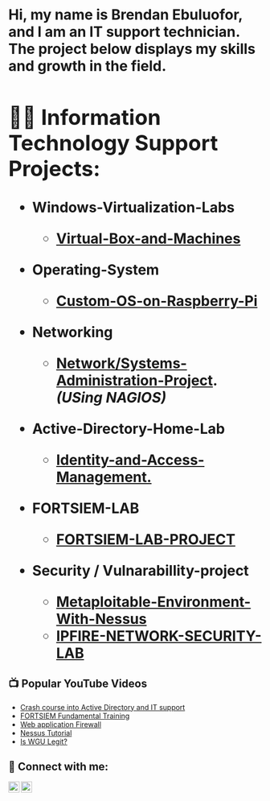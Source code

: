 <h1>Hi, my name is Brendan Ebuluofor, and I am an IT support technician. The project below displays my skills and growth in the field.<br/><a 

<n><h2>👨‍💻 Information Technology Support Projects:</h2></n>

- <b>Windows-Virtualization-Labs</b>
  - [Virtual-Box-and-Machines](https://github.com/Brendan-git16/Virtual-box-installations)
- <b>Operating-System</b>
  - [Custom-OS-on-Raspberry-Pi](https://github.com/Brendan-git16/Active-Directory-Lab)
- <b>Networking</b>
  - [Network/Systems-Administration-Project](https://github.com/Brendan-git16/Nagios-configuration-and-health-checks/blob/main/README.md). <b><i>(USing NAGIOS)</b></i>

- <b>Active-Directory-Home-Lab</b>
  - [Identity-and-Access-Management.](https://github.com/Brendan-git16/Active-Directory-Lab)

- <b>FORTSIEM-LAB</b>
  - [FORTSIEM-LAB-PROJECT](https://github.com/Brendan-git16/FORTSIM-LAB-PROJECT)

 - <b>Security / Vulnarabillity-project</b>
    - [Metaploitable-Environment-With-Nessus](https://github.com/Brendan-git16/Vulnerability-Scan-Report)
   - [IPFIRE-NETWORK-SECURITY-LAB](https://github.com/Brendan-git16/IPFIRE-Security-Project)
<h2>📺 Popular YouTube Videos</h2>

- [Crash course into Active Directory and IT support](https://www.youtube.com/watch?v=sndVKp6o_7M&pp=ygUQQWN0aXZlIGRpcmVjdG9yeQ%3D%3D)
- [FORTSIEM Fundamental Training](https://www.youtube.com/watch?v=3-htKeNZTeE&pp=ygUQZm9ydGlzaWVtIGNvdXJzZQ%3D%3D)
- [Web application Firewall](https://www.youtube.com/watch?v=N0dEC1nuWCQ&pp=ygUQZmlyZXdhbGwgcHJvamVjdNIHCQmyCQGHKiGM7w%3D%3D)
- [Nessus Tutorial](https://www.youtube.com/watch?v=x87gbgQD4eg&pp=ygUHbmVzc3Vzc9gG2wM%3D)
- [Is WGU Legit?](https://www.youtube.com/watch?v=E2MwRWxDBkA)

<h2> 🤳 Connect with me:</h2>

[<img align="left" alt="JoshMadakor | LinkedIn" width="22px" src="https://cdn.jsdelivr.net/npm/simple-icons@v3/icons/linkedin.svg" />][linkedin]
[<img align="left" alt="JoshMadakor | Instagram" width="22px" src="https://cdn.jsdelivr.net/npm/simple-icons@v3/icons/instagram.svg" />][instagram]

[instagram]: https://www.instagram.com/brendanmicheal54?igsh=MWQ1a2Q4MDVoMmVuYw
[linkedin]: https://www.linkedin.com/in/brendan-ebuluofor-51b235335/

<!--
**joshmadakor1/joshmadakor1** is a ✨ _special_ ✨ repository because its `README.md` (this file) appears on your GitHub profile.

Here are some ideas to get you started:

- 🔭 I’m currently working on ...
- 🌱 I’m currently learning ...
- 👯 I’m looking to collaborate on ...
- 🤔 I’m looking for help with ...
- 💬 Ask me about ...
- 📫 How to reach me: ...
- 😄 Pronouns: ...
- ⚡ Fun fact: ...
-->
